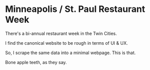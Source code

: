 # Minneapolis / St. Paul Restaurant Week

There's a bi-annual restaurant week in the Twin Cities.

I find the canonical website to be rough in terms of UI & UX.

So, I scrape the same data into a minimal webpage. This is that.

Bone apple teeth, as they say.